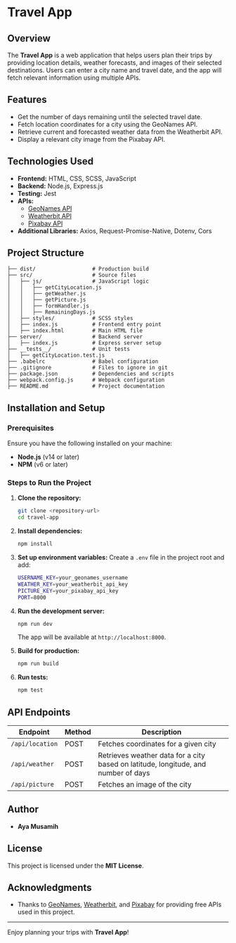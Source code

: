 # Travel App

## Overview
The **Travel App** is a web application that helps users plan their trips by providing location details, weather forecasts, and images of their selected destinations. Users can enter a city name and travel date, and the app will fetch relevant information using multiple APIs.

## Features
- Get the number of days remaining until the selected travel date.
- Fetch location coordinates for a city using the GeoNames API.
- Retrieve current and forecasted weather data from the Weatherbit API.
- Display a relevant city image from the Pixabay API.

## Technologies Used
- **Frontend:** HTML, CSS, SCSS, JavaScript
- **Backend:** Node.js, Express.js
- **Testing:** Jest
- **APIs:**
  - [GeoNames API](http://www.geonames.org/)
  - [Weatherbit API](https://www.weatherbit.io/)
  - [Pixabay API](https://pixabay.com/)
- **Additional Libraries:** Axios, Request-Promise-Native, Dotenv, Cors

## Project Structure
```
├── dist/                  # Production build
├── src/                   # Source files
│   ├── js/                # JavaScript logic
│   │   ├── getCityLocation.js
│   │   ├── getWeather.js
│   │   ├── getPicture.js
│   │   ├── formHandler.js
│   │   ├── RemainingDays.js
│   ├── styles/            # SCSS styles
│   ├── index.js           # Frontend entry point
│   ├── index.html         # Main HTML file
├── server/                # Backend server
│   ├── index.js           # Express server setup
├── __tests__/             # Unit tests
│   ├── getCityLocation.test.js
├── .babelrc               # Babel configuration
├── .gitignore             # Files to ignore in git
├── package.json           # Dependencies and scripts
├── webpack.config.js      # Webpack configuration
├── README.md              # Project documentation
```

## Installation and Setup
### Prerequisites
Ensure you have the following installed on your machine:
- **Node.js** (v14 or later)
- **NPM** (v6 or later)

### Steps to Run the Project
1. **Clone the repository:**
   ```sh
   git clone <repository-url>
   cd travel-app
   ```
2. **Install dependencies:**
   ```sh
   npm install
   ```
3. **Set up environment variables:**
   Create a `.env` file in the project root and add:
   ```sh
   USERNAME_KEY=your_geonames_username
   WEATHER_KEY=your_weatherbit_api_key
   PICTURE_KEY=your_pixabay_api_key
   PORT=8000
   ```
4. **Run the development server:**
   ```sh
   npm run dev
   ```
   The app will be available at `http://localhost:8000`.

5. **Build for production:**
   ```sh
   npm run build
   ```

6. **Run tests:**
   ```sh
   npm test
   ```

## API Endpoints
| Endpoint          | Method | Description |
|------------------|--------|-------------|
| `/api/location`  | POST   | Fetches coordinates for a given city |
| `/api/weather`   | POST   | Retrieves weather data for a city based on latitude, longitude, and number of days |
| `/api/picture`   | POST   | Fetches an image of the city |

## Author
- **Aya Musamih**

## License
This project is licensed under the **MIT License**.

## Acknowledgments
- Thanks to [GeoNames](http://www.geonames.org/), [Weatherbit](https://www.weatherbit.io/), and [Pixabay](https://pixabay.com/) for providing free APIs used in this project.

---

Enjoy planning your trips with **Travel App**!

